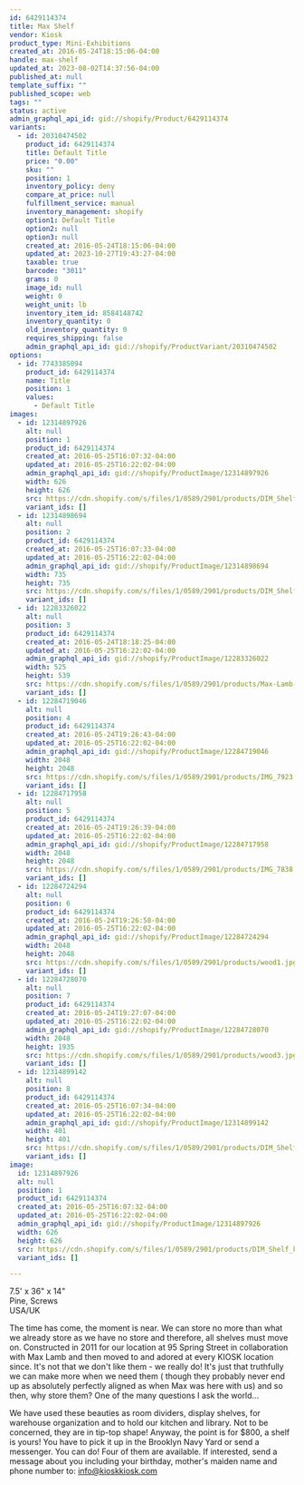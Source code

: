 ```yaml
---
id: 6429114374
title: Max Shelf
vendor: Kiosk
product_type: Mini-Exhibitions
created_at: 2016-05-24T18:15:06-04:00
handle: max-shelf
updated_at: 2023-08-02T14:37:56-04:00
published_at: null
template_suffix: ""
published_scope: web
tags: ""
status: active
admin_graphql_api_id: gid://shopify/Product/6429114374
variants:
  - id: 20310474502
    product_id: 6429114374
    title: Default Title
    price: "0.00"
    sku: ""
    position: 1
    inventory_policy: deny
    compare_at_price: null
    fulfillment_service: manual
    inventory_management: shopify
    option1: Default Title
    option2: null
    option3: null
    created_at: 2016-05-24T18:15:06-04:00
    updated_at: 2023-10-27T19:43:27-04:00
    taxable: true
    barcode: "3011"
    grams: 0
    image_id: null
    weight: 0
    weight_unit: lb
    inventory_item_id: 8584148742
    inventory_quantity: 0
    old_inventory_quantity: 0
    requires_shipping: false
    admin_graphql_api_id: gid://shopify/ProductVariant/20310474502
options:
  - id: 7743385094
    product_id: 6429114374
    name: Title
    position: 1
    values:
      - Default Title
images:
  - id: 12314897926
    alt: null
    position: 1
    product_id: 6429114374
    created_at: 2016-05-25T16:07:32-04:00
    updated_at: 2016-05-25T16:22:02-04:00
    admin_graphql_api_id: gid://shopify/ProductImage/12314897926
    width: 626
    height: 626
    src: https://cdn.shopify.com/s/files/1/0589/2901/products/DIM_Shelf_kiosk_14-1100x735.jpg?v=1464207722
    variant_ids: []
  - id: 12314898694
    alt: null
    position: 2
    product_id: 6429114374
    created_at: 2016-05-25T16:07:33-04:00
    updated_at: 2016-05-25T16:22:02-04:00
    admin_graphql_api_id: gid://shopify/ProductImage/12314898694
    width: 735
    height: 735
    src: https://cdn.shopify.com/s/files/1/0589/2901/products/DIM_Shelf_kiosk_18-1100x735.jpg?v=1464207722
    variant_ids: []
  - id: 12283326022
    alt: null
    position: 3
    product_id: 6429114374
    created_at: 2016-05-24T18:18:25-04:00
    updated_at: 2016-05-25T16:22:02-04:00
    admin_graphql_api_id: gid://shopify/ProductImage/12283326022
    width: 525
    height: 539
    src: https://cdn.shopify.com/s/files/1/0589/2901/products/Max-Lamb-Kiosk-DIM-shelves-1A.jpg?v=1464207722
    variant_ids: []
  - id: 12284719046
    alt: null
    position: 4
    product_id: 6429114374
    created_at: 2016-05-24T19:26:43-04:00
    updated_at: 2016-05-25T16:22:02-04:00
    admin_graphql_api_id: gid://shopify/ProductImage/12284719046
    width: 2048
    height: 2048
    src: https://cdn.shopify.com/s/files/1/0589/2901/products/IMG_7923.jpg?v=1464207722
    variant_ids: []
  - id: 12284717958
    alt: null
    position: 5
    product_id: 6429114374
    created_at: 2016-05-24T19:26:39-04:00
    updated_at: 2016-05-25T16:22:02-04:00
    admin_graphql_api_id: gid://shopify/ProductImage/12284717958
    width: 2048
    height: 2048
    src: https://cdn.shopify.com/s/files/1/0589/2901/products/IMG_7838.jpg?v=1464207722
    variant_ids: []
  - id: 12284724294
    alt: null
    position: 6
    product_id: 6429114374
    created_at: 2016-05-24T19:26:58-04:00
    updated_at: 2016-05-25T16:22:02-04:00
    admin_graphql_api_id: gid://shopify/ProductImage/12284724294
    width: 2048
    height: 2048
    src: https://cdn.shopify.com/s/files/1/0589/2901/products/wood1.jpg?v=1464207722
    variant_ids: []
  - id: 12284728070
    alt: null
    position: 7
    product_id: 6429114374
    created_at: 2016-05-24T19:27:07-04:00
    updated_at: 2016-05-25T16:22:02-04:00
    admin_graphql_api_id: gid://shopify/ProductImage/12284728070
    width: 2048
    height: 1935
    src: https://cdn.shopify.com/s/files/1/0589/2901/products/wood3.jpg?v=1464207722
    variant_ids: []
  - id: 12314899142
    alt: null
    position: 8
    product_id: 6429114374
    created_at: 2016-05-25T16:07:34-04:00
    updated_at: 2016-05-25T16:22:02-04:00
    admin_graphql_api_id: gid://shopify/ProductImage/12314899142
    width: 401
    height: 401
    src: https://cdn.shopify.com/s/files/1/0589/2901/products/DIM_Shelf_kiosk_19-600x401.jpg?v=1464207722
    variant_ids: []
image:
  id: 12314897926
  alt: null
  position: 1
  product_id: 6429114374
  created_at: 2016-05-25T16:07:32-04:00
  updated_at: 2016-05-25T16:22:02-04:00
  admin_graphql_api_id: gid://shopify/ProductImage/12314897926
  width: 626
  height: 626
  src: https://cdn.shopify.com/s/files/1/0589/2901/products/DIM_Shelf_kiosk_14-1100x735.jpg?v=1464207722
  variant_ids: []

---
```


7.5' x 36" x 14"  
Pine, Screws  
USA/UK

The time has come, the moment is near. We can store no more than what we already store as we have no store and therefore, all shelves must move on. Constructed in 2011 for our location at 95 Spring Street in collaboration with Max Lamb and then moved to and adored at every KIOSK location since. It's not that we don't like them - we really do! It's just that truthfully we can make more when we need them ( though they probably never end up as absolutely perfectly aligned as when Max was here with us) and so then, why store them? One of the many questions I ask the world...

We have used these beauties as room dividers, display shelves, for warehouse organization and to hold our kitchen and library. Not to be concerned, they are in tip-top shape! Anyway, the point is for $800, a shelf is yours! You have to pick it up in the Brooklyn Navy Yard or send a messenger. You can do! Four of them are available. If interested, send a message about you including your birthday, mother's maiden name and phone number to: info@kioskkiosk.com